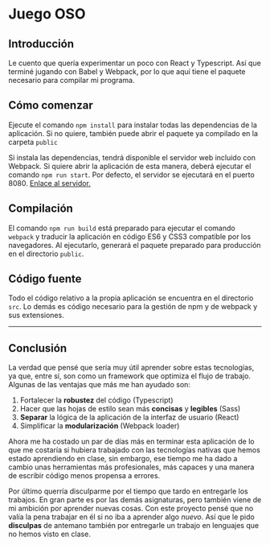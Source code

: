 # Juego OSO

## Introducción
Le cuento que quería experimentar un poco con React y Typescript. Así que terminé
jugando con Babel y Webpack, por lo que aquí tiene el paquete necesario para compilar mi
programa.

## Cómo comenzar
Ejecute el comando `npm install` para instalar todas las dependencias de la aplicación.
Si no quiere, también puede abrir el paquete ya compilado en la carpeta `public`

Si instala las dependencias, tendrá disponible el servidor web incluido con Webpack. Si
quiere abrir la aplicación de esta manera, deberá ejecutar el comando `npm run start`. 
Por defecto, el servidor se ejecutará en el puerto 8080. 
[Enlace al servidor.](http://localhost:8080/) 

## Compilación
El comando `npm run build` está preparado para ejecutar el comando `webpack` y traducir
la aplicación en código ES6 y CSS3 compatible por los navegadores. Al ejecutarlo,
generará el paquete preparado para producción en el directorio `public`.

## Código fuente
Todo el código relativo a la propia aplicación se encuentra en el directorio `src`. Lo
demás es código necesario para la gestión de npm y de webpack y sus extensiones.

<hr>

## Conclusión

La verdad que pensé que sería muy útil aprender sobre estas tecnologías, ya que, entre
sí, son como un framework que optimiza el flujo de trabajo. Algunas de las ventajas que
más me han ayudado son:

1. Fortalecer la __robustez__ del código (Typescript)
2. Hacer que las hojas de estilo sean más __concisas__ y __legibles__ (Sass)
3. __Separar__ la lógica de la aplicación de la interfaz de usuario (React)
4. Simplificar la __modularización__ (Webpack loader)

Ahora me ha costado un par de días más en terminar esta aplicación de lo que me costaría
si hubiera trabajado con las tecnologías nativas que hemos estado aprendiendo en clase,
sin embargo, ese tiempo me ha dado a cambio unas herramientas más profesionales, más 
capaces y una manera de escribir código menos propensa a errores.

Por último querría disculparme por el tiempo que tardo en entregarle los trabajos. En 
gran parte es por las demás asignaturas, pero también viene de mi ambición por aprender 
nuevas cosas. Con este proyecto pensé que no valía la pena trabajar en él si no iba a 
aprender algo _nuevo_. Así que le pido __disculpas__ de antemano también por entregarle un
trabajo en lenguajes que no hemos visto en clase.
